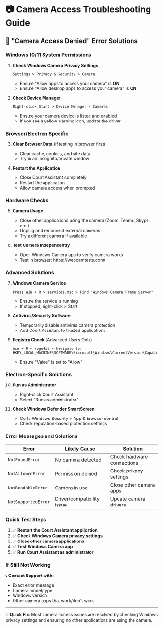 # 📷 Camera Access Troubleshooting Guide

## 🚨 **"Camera Access Denied" Error Solutions**

### **Windows 10/11 System Permissions**

1. **Check Windows Camera Privacy Settings**
   ```
   Settings > Privacy & Security > Camera
   ```
   - Ensure "Allow apps to access your camera" is **ON**
   - Ensure "Allow desktop apps to access your camera" is **ON**

2. **Check Device Manager**
   ```
   Right-click Start > Device Manager > Cameras
   ```
   - Ensure your camera device is listed and enabled
   - If you see a yellow warning icon, update the driver

### **Browser/Electron Specific**

3. **Clear Browser Data** (if testing in browser first)
   - Clear cache, cookies, and site data
   - Try in an incognito/private window

4. **Restart the Application**
   - Close Court Assistant completely
   - Restart the application
   - Allow camera access when prompted

### **Hardware Checks**

5. **Camera Usage**
   - Close other applications using the camera (Zoom, Teams, Skype, etc.)
   - Unplug and reconnect external cameras
   - Try a different camera if available

6. **Test Camera Independently**
   - Open Windows Camera app to verify camera works
   - Test in browser: https://webcamtests.com/

### **Advanced Solutions**

7. **Windows Camera Service**
   ```
   Press Win + R > services.msc > Find "Windows Camera Frame Server"
   ```
   - Ensure the service is running
   - If stopped, right-click > Start

8. **Antivirus/Security Software**
   - Temporarily disable antivirus camera protection
   - Add Court Assistant to trusted applications

9. **Registry Check** (Advanced Users Only)
   ```
   Win + R > regedit > Navigate to:
   HKEY_LOCAL_MACHINE\SOFTWARE\Microsoft\Windows\CurrentVersion\CapabilityAccessManager\ConsentStore\webcam
   ```
   - Ensure "Value" is set to "Allow"

### **Electron-Specific Solutions**

10. **Run as Administrator**
    - Right-click Court Assistant
    - Select "Run as administrator"

11. **Check Windows Defender SmartScreen**
    - Go to Windows Security > App & browser control
    - Check reputation-based protection settings

### **Error Messages and Solutions**

| Error | Likely Cause | Solution |
|-------|-------------|----------|
| `NotFoundError` | No camera detected | Check hardware connections |
| `NotAllowedError` | Permission denied | Check privacy settings |
| `NotReadableError` | Camera in use | Close other camera apps |
| `NotSupportedError` | Driver/compatibility issue | Update camera drivers |

### **Quick Test Steps**

1. ✅ **Restart the Court Assistant application**
2. ✅ **Check Windows Camera privacy settings**
3. ✅ **Close other camera applications**
4. ✅ **Test Windows Camera app**
5. ✅ **Run Court Assistant as administrator**

### **If Still Not Working**

📞 **Contact Support with:**
- Exact error message
- Camera model/type
- Windows version
- Other camera apps that work/don't work

---

💡 **Quick Fix**: Most camera access issues are resolved by checking Windows privacy settings and ensuring no other applications are using the camera. 